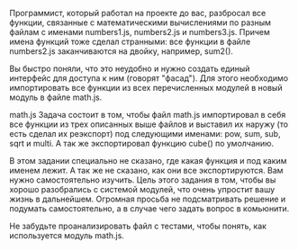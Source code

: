 Программист, который работал на проекте до вас, разбросал все функции, связанные с математическими вычислениями по разным файлам с именами numbers1.js, numbers2.js и numbers3.js. Причем имена функций тоже сделал странными: все функции в файле numbers2.js заканчиваются на двойку, например, sum2().

Вы быстро поняли, что это неудобно и нужно создать единый интерфейс для доступа к ним (говорят "фасад"). Для этого необходимо импортировать все функции из всех перечисленных модулей в новый модуль в файле math.js.

math.js
Задача состоит в том, чтобы файл math.js импортировал в себя все функции из трех описанных выше файлов и выставил их наружу (то есть сделал их реэкспорт) под следующими именами: pow, sum, sub, sqrt и multi. А так же экспортировал функцию cube() по умолчанию.

В этом задании специально не сказано, где какая функция и под каким именем лежит. А так же не сказано, как они все экспортируются. Вам нужно самостоятельно изучить. Цель этого задания в том, чтобы вы хорошо разобрались с системой модулей, что очень упростит вашу жизнь в дальнейшем. Огромная просьба не подсматривать решение и подумать самостоятельно, а в случае чего задать вопрос в комьюнити.

Не забудьте проанализировать файл с тестами, чтобы понять, как используется модуль math.js.
